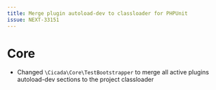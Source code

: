 ```yaml
---
title: Merge plugin autoload-dev to classloader for PHPUnit
issue: NEXT-33151
---
```

# Core
* Changed `\Cicada\Core\TestBootstrapper` to merge all active plugins autoload-dev sections to the project classloader
